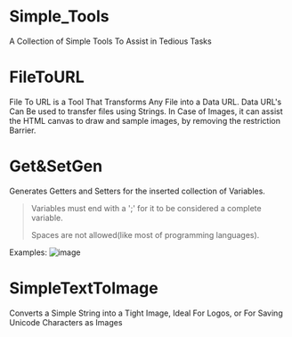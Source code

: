 # Simple_Tools
A Collection of Simple Tools To Assist in Tedious Tasks 

# FileToURL

File To URL is a Tool That Transforms Any File into a Data URL.
Data URL's Can Be used to transfer files using Strings.
In Case of Images, it can assist the HTML canvas to draw and sample images, by removing the restriction Barrier.

# Get&SetGen

Generates Getters and Setters for the inserted collection of Variables.
> Variables must end with a ';' for it to be considered a complete variable.
> 
> Spaces are not allowed(like most of programming languages).

Examples:
![image](https://user-images.githubusercontent.com/64809360/178833892-c60ffaa1-d34f-4842-9a0b-5ffee04e90e8.png)

# SimpleTextToImage

Converts a Simple String into a Tight Image, Ideal For Logos, or For Saving Unicode Characters as Images
